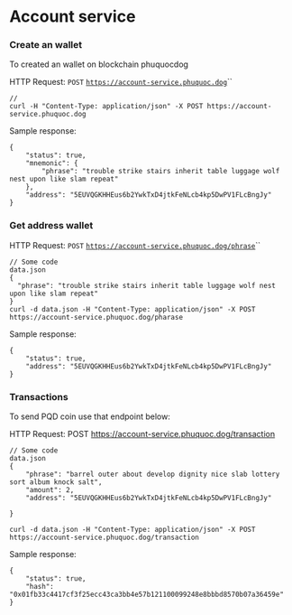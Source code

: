 # Account service

### Create an wallet

To created an wallet on blockchain phuquocdog

HTTP Request: `POST` [`https://account-service.phuquoc.dog`](https://account-service.phuquoc.dog)``

```
//
curl -H "Content-Type: application/json" -X POST https://account-service.phuquoc.dog

```

Sample response:

```
{
    "status": true,
    "mnemonic": {
        "phrase": "trouble strike stairs inherit table luggage wolf nest upon like slam repeat"
    },
    "address": "5EUVQGKHHEus6b2YwkTxD4jtkFeNLcb4kp5DwPV1FLcBngJy"
}
```

### Get address wallet

HTTP Request: `POST` [`https://account-service.phuquoc.dog/phrase`](https://account-service.phuquoc.dog/phrase)``

```
// Some code
data.json
{
  "phrase": "trouble strike stairs inherit table luggage wolf nest upon like slam repeat"
}
curl -d data.json -H "Content-Type: application/json" -X POST https://account-service.phuquoc.dog/pharase

```

Sample response:

```
{
    "status": true,
    "address": "5EUVQGKHHEus6b2YwkTxD4jtkFeNLcb4kp5DwPV1FLcBngJy"
}
```

### Transactions

To send PQD coin use that endpoint below:

HTTP Request: POST https://account-service.phuquoc.dog/transaction

```
// Some code
data.json 
{
    "phrase": "barrel outer about develop dignity nice slab lottery sort album knock salt",
    "amount": 2,
    "address": "5EUVQGKHHEus6b2YwkTxD4jtkFeNLcb4kp5DwPV1FLcBngJy"

}

curl -d data.json -H "Content-Type: application/json" -X POST https://account-service.phuquoc.dog/transaction

```

Sample response:

```
{
    "status": true,
    "hash": "0x01fb33c4417cf3f25ecc43ca3bb4e57b121100099248e8bbbd8570b07a36459e"
}
```
